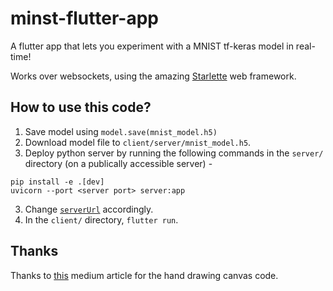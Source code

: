# minst-flutter-app

A flutter app that lets you experiment with a MNIST tf-keras model in real-time!

Works over websockets, using the amazing [Starlette](https://www.starlette.io/) web framework.

## How to use this code?
1. Save model using `model.save(mnist_model.h5)`
2. Download model file to `client/server/mnist_model.h5`.
3. Deploy python server by running the following commands in the `server/` directory (on a publically accessible server) -
```
pip install -e .[dev]
uvicorn --port <server port> server:app
```
3. Change [`serverUrl`](https://github.com/scientifichackers/minst-flutter-app/blob/c7470999a0608706ca24daae1207c1ceac5af6a2/client/lib/src/constants.dart#L25) accordingly.
4. In the `client/` directory, `flutter run`.

## Thanks

Thanks to [this](https://github.com/sergiofraile/when_flutter_meets_tensorflow_part_4) medium article for the hand drawing canvas code.
